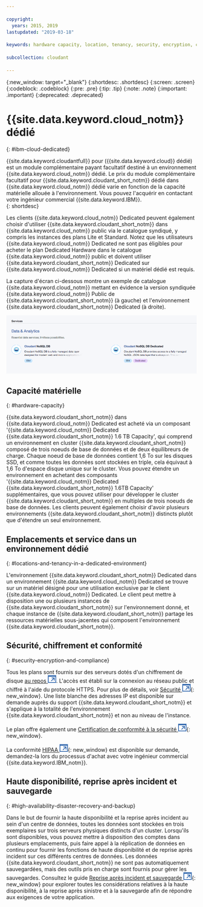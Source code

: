 ```yaml
---

copyright:
  years: 2015, 2019
lastupdated: "2019-03-18"

keywords: hardware capacity, location, tenancy, security, encryption, compliance, high availability, disaster recovery, backup

subcollection: cloudant

---
```


{:new_window: target="_blank"}
{:shortdesc: .shortdesc}
{:screen: .screen}
{:codeblock: .codeblock}
{:pre: .pre}
{:tip: .tip}
{:note: .note}
{:important: .important}
{:deprecated: .deprecated}

<!-- Acrolinx: 2017-05-10 -->

# {{site.data.keyword.cloud_notm}} dédié

{: #ibm-cloud-dedicated}

{{site.data.keyword.cloudantfull}} pour ({{site.data.keyword.cloud}} dédié) est un module complémentaire payant facultatif destiné à un environnement {{site.data.keyword.cloud_notm}} dédié. Le prix du module complémentaire facultatif pour {{site.data.keyword.cloudant_short_notm}} dédié dans {{site.data.keyword.cloud_notm}} dédié varie en fonction de la capacité matérielle allouée à l'environnement. Vous pouvez l'acquérir en contactant votre ingénieur commercial {{site.data.keyword.IBM}}.  
{: shortdesc}

Les clients {{site.data.keyword.cloud_notm}} Dedicated peuvent également choisir d'utiliser {{site.data.keyword.cloudant_short_notm}} dans {{site.data.keyword.cloud_notm}} public via le catalogue syndiqué, y compris les instances des plans Lite et Standard. Notez que les utilisateurs {{site.data.keyword.cloud_notm}} Dedicated ne sont pas éligibles pour acheter le plan Dedicated Hardware dans le catalogue {{site.data.keyword.cloud_notm}} public et doivent utiliser {{site.data.keyword.cloudant_short_notm}} Dedicated sur {{site.data.keyword.cloud_notm}} Dedicated si un matériel dédié est requis.   

La capture d'écran ci-dessous montre un exemple de catalogue {{site.data.keyword.cloud_notm}} mettant en évidence la version syndiquée {{site.data.keyword.cloud_notm}} Public de {{site.data.keyword.cloudant_short_notm}} (à gauche) et l'environnement {{site.data.keyword.cloudant_short_notm}} Dedicated (à droite).  

![Catalogue {{site.data.keyword.cloudant_short_notm}}](../images/bluemix_catalog.png)

## Capacité matérielle 
{: #hardware-capacity}

{{site.data.keyword.cloudant_short_notm}} dans {{site.data.keyword.cloud_notm}} Dedicated est acheté via un composant '{{site.data.keyword.cloud_notm}} Dedicated {{site.data.keyword.cloudant_short_notm}} 1.6 TB Capacity', qui comprend un environnement en cluster {{site.data.keyword.cloudant_short_notm}} composé de trois noeuds de base de données et de deux équilibreurs de charge. Chaque noeud de base de données contient 1,6 To sur les disques SSD, et comme toutes les données sont stockées en triple, cela équivaut à 1,6 To d'espace disque unique sur le cluster. Vous pouvez étendre un environnement en achetant des composants '{{site.data.keyword.cloud_notm}} Dedicated {{site.data.keyword.cloudant_short_notm}} 1.6TB Capacity' supplémentaires, que vous pouvez utiliser pour développer le cluster {{site.data.keyword.cloudant_short_notm}} en multiples de trois noeuds de base de données. Les clients peuvent également choisir d'avoir plusieurs environnements {{site.data.keyword.cloudant_short_notm}} distincts plutôt que d'étendre un seul environnement.

## Emplacements et service dans un environnement dédié
{: #locations-and-tenancy-in-a-dedicated-environment}

L'environnement {{site.data.keyword.cloudant_short_notm}} Dedicated dans un environnement {{site.data.keyword.cloud_notm}} Dedicated se trouve sur un matériel désigné pour une utilisation exclusive par le client {{site.data.keyword.cloud_notm}} Dedicated. Le client peut mettre à disposition une ou plusieurs instances de {{site.data.keyword.cloudant_short_notm}} sur l'environnement donné, et chaque instance de {{site.data.keyword.cloudant_short_notm}} partage les ressources matérielles sous-jacentes qui composent l'environnement {{site.data.keyword.cloudant_short_notm}}. 

## Sécurité, chiffrement et conformité 
{: #security-encryption-and-compliance}

Tous les plans sont fournis sur des serveurs dotés d'un chiffrement de disque [ au repos ![Icône de lien externe](../images/launch-glyph.svg "Icône de lien externe")](https://en.wikipedia.org/wiki/Data_at_rest). L'accès est établi sur la connexion au réseau public et chiffré à l'aide du protocole HTTPS. Pour plus de détails, voir [Sécurité ![Icône de lien externe](../images/launch-glyph.svg "Icône de lien externe")](/docs/services/Cloudant?topic=cloudant-security#security){: new_window}. 
Une liste blanche des adresses IP est disponible sur demande auprès du support {{site.data.keyword.cloudant_short_notm}} et s'applique à la totalité de l'environnement {{site.data.keyword.cloudant_short_notm}} et non au niveau de l'instance.  

Le plan offre également une [Certification de conformité à la sécurité ![Icône de lien externe](../images/launch-glyph.svg "Icône de lien externe")](/docs/services/Cloudant?topic=cloudant-compliance#compliance){: new_window}. 

La conformité [HIPAA ![Icône de lien externe](../images/launch-glyph.svg "Icône de lien externe")](https://en.wikipedia.org/wiki/Health_Insurance_Portability_and_Accountability_Act){: new_window} est disponible sur demande, demandez-la lors du processus d'achat avec votre ingénieur commercial {{site.data.keyword.IBM_notm}}. 

## Haute disponibilité, reprise après incident et sauvegarde 
{: #high-availability-disaster-recovery-and-backup}

Dans le but de fournir la haute disponibilité et la reprise après incident au sein d'un centre de données, toutes les données sont stockées en trois exemplaires sur trois serveurs physiques distincts d'un cluster. Lorsqu'ils sont disponibles, vous pouvez mettre à disposition des comptes dans plusieurs emplacements, puis faire appel à la réplication de données en continu pour fournir les fonctions de haute disponibilité et de reprise après incident sur ces différents centres de données. Les données {{site.data.keyword.cloudant_short_notm}} ne sont pas automatiquement sauvegardées, mais des outils pris en charge sont fournis pour gérer les sauvegardes. Consultez le guide [Reprise après incident et sauvegarde ![Icône de lien externe](../images/launch-glyph.svg "Icône de lien externe")](/docs/services/Cloudant?topic=cloudant-disaster-recovery-and-backup#disaster-recovery-and-backup){: new_window} pour explorer toutes les considérations relatives à la haute disponibilité, à la reprise après sinistre et à la sauvegarde afin de répondre aux exigences de votre application.
